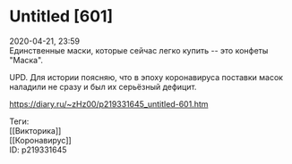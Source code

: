 Untitled [601]
===============

   
 2020-04-21, 23:59   
  Единственные маски, которые сейчас легко купить -- это конфеты "Маска".   
   
 UPD. Для истории поясняю, что в эпоху коронавируса поставки масок наладили не сразу и был их серьёзный дефицит.   
    
 <https://diary.ru/~zHz00/p219331645_untitled-601.htm>   
   
 Теги:   
 [[Викторика]]   
 [[Коронавирус]]   
 ID: p219331645